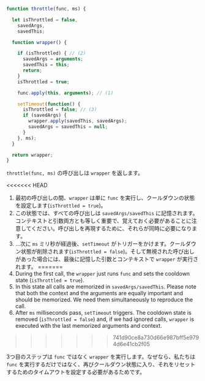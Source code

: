 ```js demo
function throttle(func, ms) {

  let isThrottled = false,
    savedArgs,
    savedThis;

  function wrapper() {

    if (isThrottled) { // (2)
      savedArgs = arguments;
      savedThis = this;
      return;
    }
    isThrottled = true;

    func.apply(this, arguments); // (1)

    setTimeout(function() {
      isThrottled = false; // (3)
      if (savedArgs) {
        wrapper.apply(savedThis, savedArgs);
        savedArgs = savedThis = null;
      }
    }, ms);
  }

  return wrapper;
}
```

`throttle(func, ms)` の呼び出しは `wrapper` を返します。

<<<<<<< HEAD
1. 最初の呼び出しの間、`wrapper` は単に `func` を実行し、クールダウンの状態を設定します(`isThrottled = true`)。
2. この状態では、すべての呼び出しは `savedArgs/savedThis` に記憶されます。コンテキストと引数両方とも等しく重要で、覚えておく必要があることに注意してください。呼び出しを再現するために、それらが同時に必要になります。
3. ...次に `ms` ミリ秒が経過後、`setTimeout` がトリガーをかけます。クールダウン状態が削除されます(`isThrottled = false`)。そして無視された呼び出しがあった場合には、最後に記憶した引数とコンテキストで `wrapper` が実行されます。
=======
1. During the first call, the `wrapper` just runs `func` and sets the cooldown state (`isThrottled = true`).
2. In this state all calls are memorized in `savedArgs/savedThis`. Please note that both the context and the arguments are equally important and should be memorized. We need them simultaneously to reproduce the call.
3. After `ms` milliseconds pass, `setTimeout` triggers. The cooldown state is removed (`isThrottled = false`) and, if we had ignored calls, `wrapper` is executed with the last memorized arguments and context.
>>>>>>> 741d90ce8a730d66e987bff5e9794d6e41cb2f05

3つ目のステップは `func` ではなく `wrapper` を実行します。なぜなら、私たちは `func` を実行するだけではなく、再びクールダウン状態に入り、それをリセットするためのタイムアウトを設定する必要があるためです。
